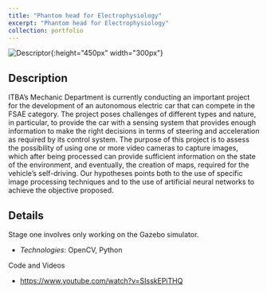 ```yaml
---
title: "Phantom head for Electrophysiology"
excerpt: "Phantom head for Electrophysiology"
collection: portfolio
---
```


![Descriptor](/images/phantomhead.jpg){:height="450px" width="300px"}

## Description

ITBA’s Mechanic Department is currently conducting an important project for the development of an autonomous electric car that can compete in the FSAE category. The project poses challenges of different types and nature, in particular, to provide the car with a sensing system that provides enough information to make the right decisions in terms of steering and acceleration as required by its control system.
The purpose of this project is to assess the possibility of using one or more video cameras to capture images, which after being processed can provide sufficient information on the state of the environment, and eventually, the creation of maps, required for the vehicle’s self-driving. Our hypotheses points both to the use of specific image processing techniques and to the use of artificial neural networks to achieve the objective proposed.


## Details

Stage one involves only working on the Gazebo simulator.

* *Technologies*: OpenCV, Python


Code and Videos
* https://www.youtube.com/watch?v=SIsskEPiTHQ






